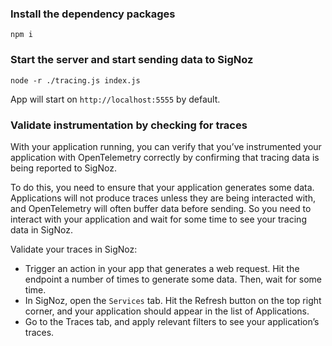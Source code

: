 ### Install the dependency packages

```npm i```

### Start the server and start sending data to SigNoz

```node -r ./tracing.js index.js```

App will start on ```http://localhost:5555``` by default.

### Validate instrumentation by checking for traces

With your application running, you can verify that you’ve instrumented your application with OpenTelemetry correctly by confirming that tracing data is being reported to SigNoz.

To do this, you need to ensure that your application generates some data. Applications will not produce traces unless they are being interacted with, and OpenTelemetry will often buffer data before sending. So you need to interact with your application and wait for some time to see your tracing data in SigNoz.

Validate your traces in SigNoz:

- Trigger an action in your app that generates a web request. Hit the endpoint a number of times to generate some data. Then, wait for some time.
- In SigNoz, open the `Services` tab. Hit the Refresh button on the top right corner, and your application should appear in the list of Applications.
- Go to the Traces tab, and apply relevant filters to see your application’s traces.
